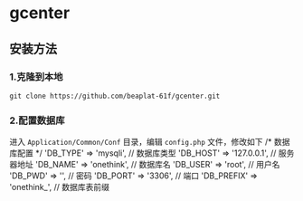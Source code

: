 # gcenter
## 安装方法
### 1.克隆到本地
    git clone https://github.com/beaplat-61f/gcenter.git
### 2.配置数据库
进入 `Application/Common/Conf` 目录，编辑 `config.php` 文件，修改如下
    /* 数据库配置 */
    'DB_TYPE'   => 'mysqli', // 数据库类型
    'DB_HOST'   => '127.0.0.1', // 服务器地址
    'DB_NAME'   => 'onethink', // 数据库名
    'DB_USER'   => 'root', // 用户名
    'DB_PWD'    => '',  // 密码
    'DB_PORT'   => '3306', // 端口
    'DB_PREFIX' => 'onethink_', // 数据库表前缀


